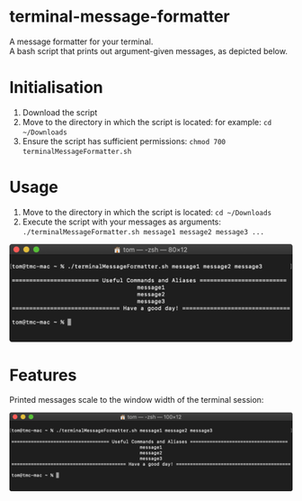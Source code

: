 # terminal-message-formatter
A message formatter for your terminal.<br/>
A bash script that prints out argument-given messages, as depicted below.

# Initialisation
1. Download the script
2. Move to the directory in which the script is located: for example: `cd ~/Downloads`
3. Ensure the script has sufficient permissions: `chmod 700 terminalMessageFormatter.sh`

# Usage
1. Move to the directory in which the script is located: `cd ~/Downloads`
2. Execute the script with your messages as arguments:<br/>
`./terminalMessageFormatter.sh message1 message2 message3 ...`<br/>

<img src="./images/message-formatter.png" width="579">

# Features
Printed messages scale to the window width of the terminal session:

<img src="./images/message-formatter-width-scaling.png" width="721">
